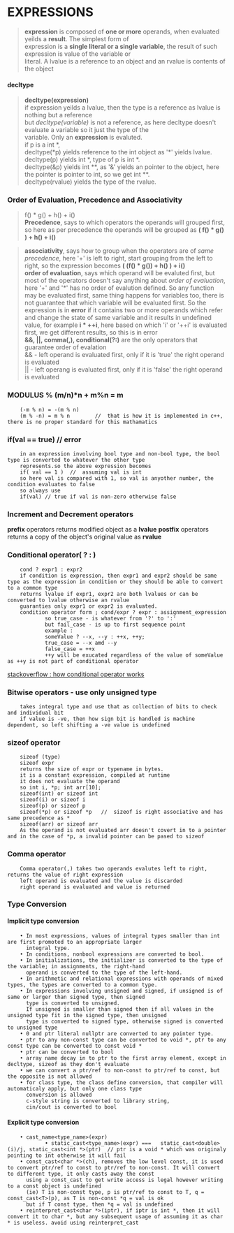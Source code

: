 # EXPRESSIONS
>   **expression** is composed of **one or more** operands, when evaluated yeilds a **result**. The simplest form of     
>   expression is a **single literal or a single variable**, the result of such expression is value of the variable or    
>   literal. A lvalue is a reference to an object and an rvalue is contents of the object     
     
####    decltype    
>   **decltype(expression)**           
>   if expression yeilds a lvalue, then the type is a reference as lvalue is nothing but a reference          
>   but *decltype(variable)* is not a reference, as here decltype doesn't evaluate a variable so it just the type of the  
>   variable. Only an **expression** is evaluted.     
>   if p is a int \*,      
        decltype(*p) yields reference to the int object as '\*' yields lvalue.       
        decltype(p) yields int *, type of p is int *.          
        decltype(&p) yields int **, as '&' yields an pointer to the object, here the pointer is pointer to int, so we get
        int **.    
>   decltype(rvalue) yields the type of the rvalue.      

### Order of Evaluation, Precedence and Associativity    
>   f() * g() + h() + i()      
>   **Precedence**, says to which operators the operands will grouped first, so here as per precedence the operands will be grouped as **( f() * g() ) + h() + i()**    

>   **associativity**, says how to group when the operators are of *same precedence*, here '+' is left to right, start grouping from the left to right, so the expression becomes **( (f() * g()) + h() ) + i()**     
>   **order of evaluation**, says which operand will be evaluted first, but most of the operators doesn't say anything about *order of evaluation*, here '+' and '*' has no order of evalution defined. So any function may be evaluated first, same thing happens for variables too, there is not guarantee that which variable will be evaluated first. So the expression is in **error** if it contains two or more operands which refer and change the state of same variable and it results in undefined value, for example **i \* ++i**, here based on which 'i' or '++i' is evaluated first, we get different results, so this is in error      
>  **&&, ||, comma(,), conditional(?:)** are the only operators that guarantee order of evalation      
        && - left operand is evaluated first, only if it is 'true' the right operand is evaluated      
        || - left operang is evaluated first, only if it is 'false' the right operand is evaluated     

### MODULUS %   (m/n)*n + m%n = m
        (-m % n) = -(m % n)
        (m % -n) = m % n        //  that is how it is implemented in c++, there is no proper standard for this mathamatics
        
### if(val == true)     // error
        in an expression involving bool type and non-bool type, the bool type is converted to whatever the other type 
        represents.so the above expression becomes
        if( val == 1 )  //  assuming val is int
        so here val is compared with 1, so val is anyother number, the condition evaluates to false
        so always use 
        if(val) // true if val is non-zero otherwise false

### Increment and Decrement operators
**prefix** operators returns modified object as a **lvalue**
**postfix** operators returns a copy of the object's original value as **rvalue**

### Conditional operator( ? : ) 
        cond ? expr1 : expr2   
        if condition is expression, then expr1 and expr2 should be same type as the expression in condition or they should be able to convert to a common type
        returns lvalue if expr1, expr2 are both lvalues or can be converted to lvalue otherwise an rvalue
        guaranties only expr1 or expr2 is evaluated.
        condition operator form ; cond/expr ? expr : assignment_expression
                so true_case - is whatever from '?' to ':' 
                but fail_case - is up to first sequence point
                example : 
                someValue ? --x, --y : ++x, ++y;
                true_case = --x amd --y
                false_case = ++x
                ++y will be exucated regardless of the value of someValue as ++y is not part of conditional operator
[stackoverflow : how conditional operator works](https://stackoverflow.com/a/47539293/22415216)  
### Bitwise operators - use only unsigned type
        takes integral type and use that as collection of bits to check and individual bit
        if value is -ve, then how sign bit is handled is machine dependent, so left shifting a -ve value is undefined

### sizeof operator 
        sizeof (type)
        sizeof expr
        returns the size of expr or typename in bytes. 
        it is a constant expression, compiled at runtime
        it does not evaluate the operand
        so int i, *p; int arr[10];
        sizeof(int) or sizeof int
        sizeof(i) or sizeof i
        sizeof(p) or sizeof p
        sizeof(*p) or sizeof *p   //  sizeof is right associative and has same precedence as *
        sizeof(arr) or sizeof arr
        As the operand is not evaluated arr doesn't covert in to a pointer and in the case of *p, a invalid pointer can be pased to sizeof

### Comma operator
        Comma operator(,) takes two operands evalutes left to right, returns the value of right expression 
        left operand is evaluated and the value is discarded
        right operand is evaluated and value is returned    

### Type Conversion
#### Implicit type conversion
        • In most expressions, values of integral types smaller than int are first promoted to an appropriate larger      
          integral type.
        • In conditions, nonbool expressions are converted to bool.
        • In initializations, the initializer is converted to the type of the variable; in assignments, the right-hand 
          operand is converted to the type of the left-hand.
        • In arithmetic and relational expressions with operands of mixed types, the types are converted to a common type.
        • In expressions involving unsigned and signed, if unsigned is of same or larger than signed type, then signed 
          type is converted to unsigned. 
          If unsigned is smaller than signed then if all values in the unsigned type fit in the signed type, then unsigned
          type is converted to signed type, otherwise signed is converted to unsigned type
        • 0 and ptr literal nullptr are converted to any pointer type. 
        • ptr to any non-const type can be converted to void *, ptr to any const type can be converted to const void *
        • ptr can be converted to bool       
        • array name decay in to ptr to the first array element, except in decltype, sizeof as they don't evaluate
        • we can convert a ptr/ref to non-const to ptr/ref to const, but the opposite is not allowed
        • for class type, the class define conversion, that compiler will automaticaly apply, but only one class type 
          conversion is allowed
          c-style string is converted to library string,
          cin/cout is converted to bool
#### Explicit type conversion
        • cast_name<type_name>(expr)
                • static_cast<type_name>(expr) ===   static_cast<double>(i)/j, static_cast<int *>(ptr)  // ptr is a void * which was originaly pointing to int otherwise it will fail
        • const_cast<char *>(ch), removes the low level const, it is used to convert ptr/ref to const to ptr/ref to non-const. It will convert to different type, it only casts away the const
          using a const_cast to get write access is legal however writing to a const object is undefined
          (ie) T is non-const type, p is ptr/ref to const to T, q = const_cast<T>(p), as T is non-const *q = val is ok
          but if T const type, then *q = val is undefined      
        • reinterpret_cast<char *>(iptr), if iptr is int *, then it will convert it to char *, but any subsequent usage of assuming it as char * is useless. avoid using reinterpret_cast
